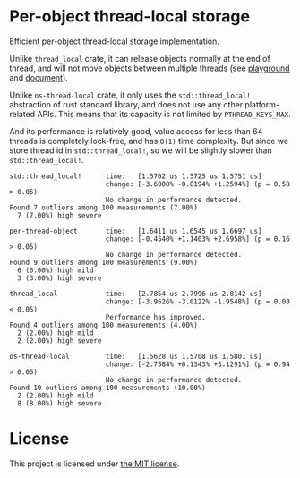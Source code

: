 # Per-object thread-local storage

Efficient per-object thread-local storage implementation.

Unlike `thread_local` crate, it can release objects normally at the end of thread,
and will not move objects between multiple threads
(see [playground](https://play.rust-lang.org/?version=stable&mode=debug&edition=2018&gist=cb3153e9ef7793f192e7b905b3f5e6bb)
and [document](https://github.com/Amanieu/thread_local-rs/blob/34011020194908f3aa852cac59a83e81a325767e/src/lib.rs#L28)).

Unlike `os-thread-local` crate, it only uses the `std::thread_local!` abstraction of rust standard library,
and does not use any other platform-related APIs.
This means that its capacity is not limited by `PTHREAD_KEYS_MAX`.

And its performance is relatively good,
value access for less than 64 threads is completely lock-free, and has `O(1)` time complexity.
But since we store thread id in `std::thread_local!`, so we will be slightly slower than `std::thread_local!`.

```
std::thread_local!      time:   [1.5702 us 1.5725 us 1.5751 us]
                        change: [-3.6008% -0.8194% +1.2594%] (p = 0.58 > 0.05)
                        No change in performance detected.
Found 7 outliers among 100 measurements (7.00%)
  7 (7.00%) high severe

per-thread-object       time:   [1.6411 us 1.6545 us 1.6697 us]
                        change: [-0.4540% +1.1403% +2.6958%] (p = 0.16 > 0.05)
                        No change in performance detected.
Found 9 outliers among 100 measurements (9.00%)
  6 (6.00%) high mild
  3 (3.00%) high severe

thread_local            time:   [2.7854 us 2.7996 us 2.8142 us]
                        change: [-3.9626% -3.0122% -1.9548%] (p = 0.00 < 0.05)
                        Performance has improved.
Found 4 outliers among 100 measurements (4.00%)
  2 (2.00%) high mild
  2 (2.00%) high severe

os-thread-local         time:   [1.5628 us 1.5708 us 1.5801 us]
                        change: [-2.7584% +0.1343% +3.1291%] (p = 0.94 > 0.05)
                        No change in performance detected.
Found 10 outliers among 100 measurements (10.00%)
  2 (2.00%) high mild
  8 (8.00%) high severe
```

# License

This project is licensed under [the MIT license](LICENSE).
